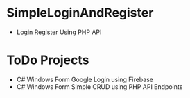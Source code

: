 # SimpleLoginAndRegister
- Login Register Using PHP API

# ToDo Projects
- C# Windows Form Google Login using Firebase 
- C# Windows Form Simple CRUD using PHP API Endpoints
